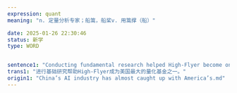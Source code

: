 ```yaml
---
expression: quant
meaning: "n. 定量分析专家；船篙，船桨v. 用篙撑（船）"

date: 2025-01-26 22:30:46
status: 新学
type: WORD


sentence1: "Conducting fundamental research helped High-Flyer become one of the biggest quant funds in the country."
trans1: "进行基础研究帮助High-Flyer成为美国最大的量化基金之一。"
origin1: "China’s AI industry has almost caught up with America’s.md"
---
```

